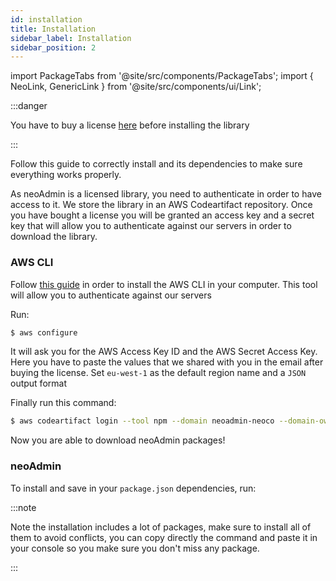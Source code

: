 ```yaml
---
id: installation
title: Installation
sidebar_label: Installation
sidebar_position: 2
---
```


import PackageTabs from '@site/src/components/PackageTabs';
import { NeoLink, GenericLink } from '@site/src/components/ui/Link';

:::danger

You have to buy a license [here](https://neoadmin.neoco.dev/) before installing the library

:::

Follow this guide to correctly install <NeoLink /> and its dependencies to make sure everything works properly.

As neoAdmin is a licensed library, you need to authenticate in order to have access to it. We store the library in an AWS Codeartifact repository. Once you have bought a license you will be granted an access key and a secret key that will allow you to authenticate against our servers in order to download the library.

### AWS CLI

Follow [this guide](https://docs.aws.amazon.com/cli/latest/userguide/getting-started-install.html) in order to install the AWS CLI in your computer. This tool will allow you to authenticate against our servers

Run:

```bash
$ aws configure
```

It will ask you for the AWS Access Key ID and the AWS Secret Access Key. Here you have to paste the values that we shared with you in the email after buying the license. Set `eu-west-1` as the default region name and a `JSON` output format

Finally run this command:

```bash
$ aws codeartifact login --tool npm --domain neoadmin-neoco --domain-owner 906935845275 --repository neoadmin-registry --namespace @neoco
```

Now you are able to download neoAdmin packages!

### neoAdmin

To install and save in your `package.json` dependencies, run:

<PackageTabs code="@emotion/react @emotion/styled @mui/icons-material @mui/lab @mui/material @mui/x-data-grid @neoco/neoco-backoffice @neoco/neoco-form @neoco/neoco-image-uploader @tinymce/tinymce-react i18next luxon notistack react-i18next react-router-dom@5.3.0 styled-components" />

:::note

Note the installation includes a lot of packages, make sure to install all of them to avoid conflicts, you can copy directly the command and paste it in your console so you make sure you don't miss any package.

:::

<!--
### Fonts

LOREM IPSUM

```js
// with npm
npm install @neoco/neoadmin

// with yarn
yarn add @neoco/neoadmin
```


### MUI

In case you need to use components from <a href="https://mui.com/" target="blank">MUI</a> that are not exported from neoAdmin, please follow the provided link: <a href="https://mui.com/getting-started/installation/" target="blank">MUI docs</a>

 ⚠️ You have to install warning example -->
